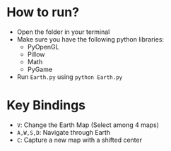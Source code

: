 # How to run?
- Open the folder in your terminal
- Make sure you have the following python libraries: 
    - PyOpenGL
    - Pillow
    - Math
    - PyGame
- Run `Earth.py` using `python Earth.py`

# Key Bindings
- `V`: Change the Earth Map (Select among 4 maps)
- `A,W,S,D`: Navigate through Earth
- `C`: Capture a new map with a shifted center